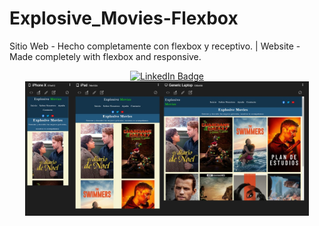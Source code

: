 # Explosive_Movies-Flexbox
Sitio Web - Hecho completamente con flexbox y receptivo. | Website - Made completely with flexbox and responsive.

<div align="center">
  <a target="_blank" href="https://explosivemovies.netlify.app/">
    <img src="https://img.shields.io/badge/Explosive%20Movies%20Web-blue?style=for-the-badge" alt="LinkedIn Badge" width="250px" height="68px"/>
  </a>
  <img src="https://github.com/osvaldotws/fotos-de-proyectos/blob/30b56cca4910ddaa0d3de4398933a4176ada5105/Explosive%20Movies.jpeg" alt="Explosive Movies - Flexbox" width="90%"/>
</div>
